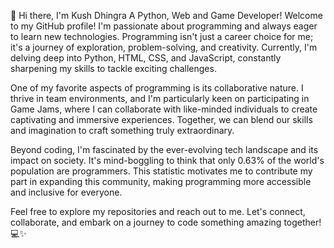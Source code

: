 👋 Hi there, I'm Kush Dhingra A Python, Web and Game Developer!
Welcome to my GitHub profile! I'm passionate about programming and always eager to learn new technologies. Programming isn't just a career choice for me; it's a journey of exploration, problem-solving, and creativity. Currently, I'm delving deep into Python, HTML, CSS, and JavaScript, constantly sharpening my skills to tackle exciting challenges.

One of my favorite aspects of programming is its collaborative nature. I thrive in team environments, and I'm particularly keen on participating in Game Jams, where I can collaborate with like-minded individuals to create captivating and immersive experiences. Together, we can blend our skills and imagination to craft something truly extraordinary.

Beyond coding, I'm fascinated by the ever-evolving tech landscape and its impact on society. It's mind-boggling to think that only 0.63% of the world's population are programmers. This statistic motivates me to contribute my part in expanding this community, making programming more accessible and inclusive for everyone.

Feel free to explore my repositories and reach out to me. Let's connect, collaborate, and embark on a journey to code something amazing together! 💻✨